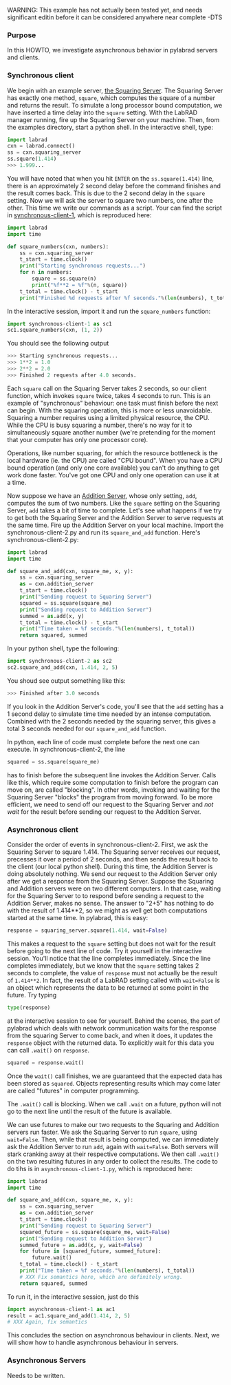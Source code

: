 WARNING: This example has not actually been tested yet, and needs significant editin before it can be considered anywhere near complete -DTS

### Purpose

In this HOWTO, we investigate asynchronous behavior in pylabrad servers and
clients.

### Synchronous client

We begin with an example server, [the Squaring Server](squaringserver.py).
The Squaring Server has exactly one method, `square`, which computes the
square of a number and returns the result.
To simulate a long processor bound computation, we have inserted a time
delay into the `square` setting.
With the LabRAD manager running, fire up the Squaring Server on your machine.
Then, from the examples directory, start a python shell.
In the interactive shell, type:

```python
import labrad
cxn = labrad.connect()
ss = cxn.squaring_server
ss.square(1.414)
>>> 1.999...
```

You will have noted that when you hit `ENTER` on the `ss.square(1.414)`
line, there is an approximately 2 second delay before the command
finishes and the result comes back.
This is due to the 2 second delay in the `square` setting.
Now we will ask the server to square two numbers, one after the other.
This time we write our commands as a script.
Your can find the script in [synchronous-client-1](synchronous-client-1.py),
which is reproduced here:

```python
import labrad
import time

def square_numbers(cxn, numbers):
    ss = cxn.squaring_server
    t_start = time.clock()
    print("Starting synchronous requests...")
    for n in numbers:
        square = ss.square(n)
        print("%f**2 = %f"%(n, square))
    t_total = time.clock() - t_start
    print("Finished %d requests after %f seconds."%(len(numbers), t_total))
```

In the interactive session, import it and run the `square_numbers` function:

```python
import synchronous-client-1 as sc1
sc1.square_numbers(cxn, (1, 2))
```

You should see the following output

```python
>>> Starting synchronous requests...
>>> 1**2 = 1.0
>>> 2**2 = 2.0
>>> Finished 2 requests after 4.0 seconds.
```

Each `square` call on the Squaring Server takes 2 seconds, so our client
function, which invokes `square` twice, takes 4 seconds to run.
This is an example of "synchronous" behaviour: one task must finish
before the next can begin.
With the squaring operation, this is more or less unavoidable.
Squaring a number requires using a limited physical resource, the CPU.
While the CPU is busy squaring a number, there's no way for it to
simultaneously square another number (we're pretending for the moment
that your computer has only one processor core).

Operations, like number squaring, for which the resource bottleneck is
the local hardware (ie. the CPU) are called "CPU bound".
When you have a CPU bound operation (and only one core available) you
can't do anything to get work done faster.
You've got one CPU and only one operation can use it at a time.

Now suppose we have an [Addition Server](additionserver.py), whose only
setting, `add`, computes the sum of two numbers.
Like the `square` setting on the Squaring Server, `add` takes a bit of
time to complete.
Let's see what happens if we try to get both the Squaring Server and the
Addition Server to serve requests at the same time.
Fire up the Addition Server on your local machine.
Import the synchronous-client-2.py and run its `square_and_add` function.
Here's synchronous-client-2.py:

```python
import labrad
import time

def square_and_add(cxn, square_me, x, y):
    ss = cxn.squaring_server
    as = cxn.addition_server
    t_start = time.clock()
    print("Sending request to Squaring Server")
    squared = ss.square(square_me)
    print("Sending request to Addition Server")
    summed = as.add(x, y)
    t_total = time.clock() - t_start
    print("Time taken = %f seconds."%(len(numbers), t_total))
    return squared, summed
```

In your python shell, type the following:

```python
import synchronous-client-2 as sc2
sc2.square_and_add(cxn, 1.414, 2, 5)
```

You shoud see output something like this:

```python
>>> Finished after 3.0 seconds
```

If you look in the Addition Server's code, you'll see that the `add`
setting has a 1 second delay to simulate time time needed by an intense
computation.
Combined with the 2 seconds needed by the squaring server, this gives a
total 3 seconds needed for our `square_and_add` function.

In python, each line of code must complete before the next one can
execute.
In synchronous-client-2, the line

```python
squared = ss.square(square_me)
```

has to finish before the subsequent line invokes the Addition Server.
Calls like this, which require some computation to finish before the
program can move on, are called "blocking".
In other words, invoking and waiting for the Squaring Server "blocks" the
program from moving forward.
To be more efficient, we need to send off our request to the Squaring
Server and _not wait_ for the result before sending our request to the
Addition Server.

### Asynchronous client

Consider the order of events in synchronous-client-2.
First, we ask the Squaring Server to square 1.414.
The Squaring server receives our request, precesses it over a period of 2
seconds, and then sends the result back to the client (our local python
shell).
During this time, the Addition Server is doing absolutely nothing.
We send our request to the Addition Server only after we get a response
from the Squaring Server.
Suppose the Squaring and Addition servers were on two different
computers.
In that case, waiting for the Squaring Server to to respond before
sending a request to the Addition Server, makes no sense.
The answer to "2+5" has nothing to do with the result of 1.414**2,
so we might as well get both computations started at the same time.
In pylabrad, this is easy:

```python
response = squaring_server.square(1.414, wait=False)
```

This makes a request to the `square` setting but does not wait for the
result before going to the next line of code.
Try it yourself in the interactive session.
You'll notice that the line completes immediately.
Since the line completes immediately, but we know that the `square`
setting takes 2 seconds to complete, the value of `response` must not
actually be the result of `1.414**2`.
In fact, the result of a LabRAD setting called with `wait=False` is an
object which represents the data to be returned at some point in the
future.
Try typing

```python
type(response)
```

at the interactive session to see for yourself.
Behind the scenes, the part of pylabrad which deals with network
communication waits for the response from the squaring Server to come
back, and when it does, it updates the `response` object with the
returned data.
To explicitly wait for this data you can call `.wait()` on `response`.

```python
squared = response.wait()
```

Once the `wait()` call finishes, we are guaranteed that the expected data
has been stored as `squared`.
Objects representing results which may come later are called "futures" in
computer programming.

The `.wait()` call is blocking.
When we call `.wait` on a future, python will not go to the next line
until the result of the future is available.

We can use futures to make our two requests to the Squaring and Addition
servers run faster.
We ask the Squaring Server to run `square`, using `wait=False`.
Then, while that result is being computed, we can immediately ask the
Addition Server to run `add`, again with `wait=False`.
Both servers will stark cranking away at their respective computations.
We then call `.wait()` on the two resulting futures in any order to
collect the results.
The code to do tihs is in `asynchronous-client-1.py`, which is reproduced
here:

```python
import labrad
import time

def square_and_add(cxn, square_me, x, y):
    ss = cxn.squaring_server
    as = cxn.addition_server
    t_start = time.clock()
    print("Sending request to Squaring Server")
    squared_future = ss.square(square_me, wait=False)
    print("Sending request to Addition Server")
    summed_future = as.add(x, y, wait=False)
    for future in [squared_future, summed_future]:
        future.wait()
    t_total = time.clock() - t_start
    print("Time taken = %f seconds."%(len(numbers), t_total))
    # XXX Fix semantics here, which are definitely wrong.
    return squared, summed
```

To run it, in the interactive session, just do this

```python
import asynchronous-client-1 as ac1
result = ac1.square_and_add(1.414, 2, 5)
# XXX Again, fix semantics
```

This concludes the section on asynchronous behaviour in clients.
Next, we will show how to handle asynchronous behaviour in servers.

### Asynchronous Servers

Needs to be written.